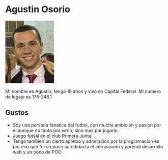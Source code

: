# Agustin Osorio

![Foto_propia](https://github.com/pdepmartestm/me-presento-AgusOsorio/blob/main/IMG-20191213-WA0070(1).jpg)

Mi nombre es Agustin, tengo 19 años y vivo en Capital Federal.
Mi numero de legajo es 176-246.1

## Gustos
* Soy una persona fanatica del futbol, con mucha ambicion y pasion por el aunque no tanto por verlo, sino mas por jugarlo.
* Juego futsal en el club Primera Junta.
* Tengo tambien un cierto aprecio y admiracion por la programacion es por eso que fui un poco autodidacta el año pasado y aprendi desarrollo web y un poco de POO. 

